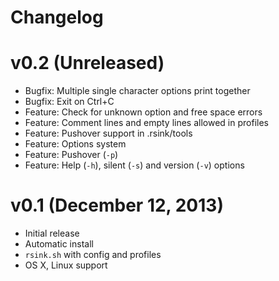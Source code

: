 # Changelog

# v0.2 (Unreleased)
* Bugfix: Multiple single character options print together
* Bugfix: Exit on Ctrl+C
* Feature: Check for unknown option and free space errors
* Feature: Comment lines and empty lines allowed in profiles
* Feature: Pushover support in .rsink/tools
* Feature: Options system
* Feature: Pushover (`-p`)
* Feature: Help (`-h`), silent (`-s`) and version (`-v`) options

# v0.1 (December 12, 2013)
* Initial release
* Automatic install
* `rsink.sh` with config and profiles
* OS X, Linux support